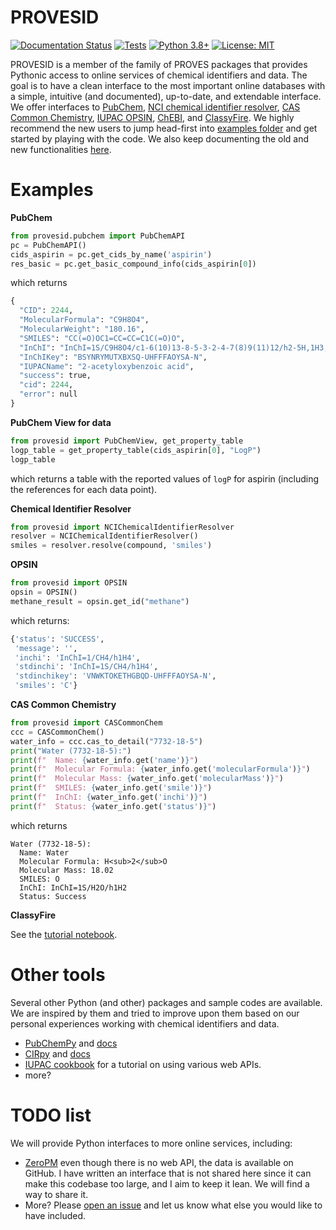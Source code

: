 # PROVESID

[![Documentation Status](https://github.com/USEtox/PROVESID/actions/workflows/mkdocs-deploy.yml/badge.svg)](https://usetox.github.io/PROVESID/)
[![Tests](https://github.com/USEtox/PROVESID/actions/workflows/test.yml/badge.svg)](https://github.com/USEtox/PROVESID/actions/workflows/test.yml)
[![Python 3.8+](https://img.shields.io/badge/python-3.8+-blue.svg)](https://www.python.org/downloads/)
[![License: MIT](https://img.shields.io/badge/License-MIT-yellow.svg)](https://opensource.org/licenses/MIT)

PROVESID is a member of the family of PROVES packages that provides Pythonic access to online services of chemical identifiers and data. The goal is to have a clean interface to the most important online databases with a simple, intuitive (and documented), up-to-date, and extendable interface. We offer interfaces to [PubChem](https://pubchem.ncbi.nlm.nih.gov/), [NCI chemical identifier resolver](https://cactus.nci.nih.gov/chemical/structure), [CAS Common Chemistry](https://commonchemistry.cas.org/), [IUPAC OPSIN](https://www.ebi.ac.uk/opsin/), [ChEBI](https://www.ebi.ac.uk/chebi/beta/), and [ClassyFire](http://classyfire.wishartlab.com/). We highly recommend the new users to jump head-first into [examples folder](./examples/) and get started by playing with the code. We also keep documenting the old and new functionalities [here]().

# Examples

**PubChem**

```python
from provesid.pubchem import PubChemAPI
pc = PubChemAPI()
cids_aspirin = pc.get_cids_by_name('aspirin')
res_basic = pc.get_basic_compound_info(cids_aspirin[0])
```

which returns

```python
{
  "CID": 2244,
  "MolecularFormula": "C9H8O4",
  "MolecularWeight": "180.16",
  "SMILES": "CC(=O)OC1=CC=CC=C1C(=O)O",
  "InChI": "InChI=1S/C9H8O4/c1-6(10)13-8-5-3-2-4-7(8)9(11)12/h2-5H,1H3,(H,11,12)",
  "InChIKey": "BSYNRYMUTXBXSQ-UHFFFAOYSA-N",
  "IUPACName": "2-acetyloxybenzoic acid",
  "success": true,
  "cid": 2244,
  "error": null
}
```

**PubChem View for data**

```python
from provesid import PubChemView, get_property_table
logp_table = get_property_table(cids_aspirin[0], "LogP")
logp_table
```

which returns a table with the reported values of `logP` for aspirin (including the references for each data point).

**Chemical Identifier Resolver**

```python
from provesid import NCIChemicalIdentifierResolver
resolver = NCIChemicalIdentifierResolver()
smiles = resolver.resolve(compound, 'smiles')
```

**OPSIN**

```python
from provesid import OPSIN
opsin = OPSIN()
methane_result = opsin.get_id("methane")
```

which returns:

```python
{'status': 'SUCCESS',
 'message': '',
 'inchi': 'InChI=1/CH4/h1H4',
 'stdinchi': 'InChI=1S/CH4/h1H4',
 'stdinchikey': 'VNWKTOKETHGBQD-UHFFFAOYSA-N',
 'smiles': 'C'}
 ```

**CAS Common Chemistry**

```python
from provesid import CASCommonChem
ccc = CASCommonChem()
water_info = ccc.cas_to_detail("7732-18-5")
print("Water (7732-18-5):")
print(f"  Name: {water_info.get('name')}")
print(f"  Molecular Formula: {water_info.get('molecularFormula')}")
print(f"  Molecular Mass: {water_info.get('molecularMass')}")
print(f"  SMILES: {water_info.get('smile')}")
print(f"  InChI: {water_info.get('inchi')}")
print(f"  Status: {water_info.get('status')}")
```

which returns

```
Water (7732-18-5):
  Name: Water
  Molecular Formula: H<sub>2</sub>O
  Molecular Mass: 18.02
  SMILES: O
  InChI: InChI=1S/H2O/h1H2
  Status: Success
```

**ClassyFire**

See the [tutorial notebook](./examples/ClassyFire/classyfire_tutorial.ipynb).

# Other tools

Several other Python (and other) packages and sample codes are available. We are inspired by them and tried to improve upon them based on our personal experiences working with chemical identifiers and data.  

  - [PubChemPy](https://github.com/mcs07/PubChemPy) and [docs](https://docs.pubchempy.org/en/latest/)  
  - [CIRpy](https://github.com/mcs07/CIRpy) and [docs](https://cirpy.readthedocs.io/en/latest/)  
  - [IUPAC cookbook](https://iupac.github.io/WFChemCookbook/intro.html) for a tutorial on using various web APIs.  
  - more?

# TODO list

We will provide Python interfaces to more online services, including:  

  - [ZeroPM](https://database.zeropm.eu/) even though there is no web API, the data is available on GitHub. I have written an interface that is not shared here since it can make this codebase too large, and I aim to keep it lean. We will find a way to share it.  
  - More? Please [open an issue](https://github.com/USEtox/PROVESID/issues) and let us know what else you would like to have included.
